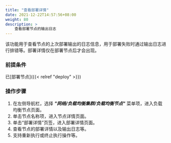 ```yaml
---
title: "查看部署详情"
date: 2021-12-22T14:57:56+08:00
weight: 80
description: >
    查看部署节点的输出日志
---
```



该功能用于查看节点的上次部署输出的日志信息，用于部署失败时通过输出日志进行排错等。部署详情仅在部署节点后才会出现。

### 前提条件

已[部署节点]({{< relref "deploy" >}})

### 操作步骤

1. 在左侧导航栏，选择 **_"网络/负载均衡集群/负载均衡节点"_** 菜单项，进入负载均衡节点页面。
2. 单击节点名称项，进入节点详情页面。
2. 单击“部署详情”页签，进入部署详情页面。
3. 查看节点的部署详情以及输出日志等。
4. 支持重新执行或终止执行操作等。